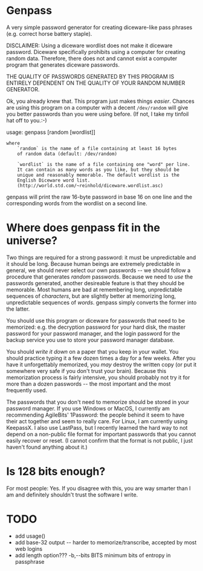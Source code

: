 Genpass
=========
A very simple password generator for creating diceware-like pass phrases
(e.g. correct horse battery staple).

DISCLAIMER: Using a diceware wordlist does not make it diceware password.
Diceware specifically prohibits using a computer for creating random data.
Therefore, there does not and cannot exist a computer program that generates
diceware passwords.

THE QUALITY OF PASSWORDS GENERATED BY THIS PROGRAM IS ENTIRELY DEPENDENT ON THE
QUALITY OF YOUR RANDOM NUMBER GENERATOR.

Ok, you already knew that. This program just makes things *easier*.  Chances
are using this program on a computer with a decent `/dev/random` will give you
better passwords than you were using before.  (If not, I take my tinfoil hat 
off to you.:-)


usage:
    genpass [random [wordlist]]

    where 
        `random` is the name of a file containing at least 16 bytes
        of random data (default: /dev/random)
    
        `wordlist` is the name of a file containing one "word" per line.
        It can contain as many words as you like, but they should be 
        unique and reasonably memorable. The default wordlist is the 
        English Diceware word list. 
        (http://world.std.com/~reinhold/diceware.wordlist.asc)
    
genpass will print the raw 16-byte password in base 16 on one line
and the corresponding words from the wordlist on a second line.


Where does genpass fit in the universe?
=======================================

Two things are required for a strong password: it must be unpredictable and it
should be long.  Because human beings are extremely predictable in general, we
should never select our own passwords -- we should follow a procedure that
generates *random* passwords. Because we need to *use* the passwords generated,
another desireable feature is that they should be memorable. Most humans are
bad at remembering long, unpredictable sequences of *characters*, but are
slightly better at memorizing long, unpredictable sequences of *words*. genpass
simply converts the former into the latter.

You should use this program or diceware for passwords that need to be
memorized: e.g. the decryption password for your hard disk, the master password
for your password manager, and the login password for the backup service you
use to store your password manager database.

You should *write it down* on a paper that you keep in your wallet.  You should
practice typing it a few dozen times a day for a few weeks.  After you have it
unforgettably memorized, you *may* destroy the written copy (or put it
somewhere very safe if you don't trust your brain).  Because this memorization
process is fairly intensive, you should probably not try it for more than a
dozen passwords -- the most important and the most frequently used.

The passwords that you don't need to memorize should be stored in your password
manager. If you use Windows or MacOS, I currently am recommending AgileBits'
1Password: the people behind it seem to have their act together and seem to
really care.  For Linux, I am currently using KeepassX.  I also use LastPass,
but I recently learned the hard way to not depend on a non-public file format
for important passwords that you cannot easily recover or reset. (I cannot
confirm that the format is not public, I just haven't found anything about it.)

Is 128 bits enough?
===================

For most people: Yes.  If you disagree with this, you are way smarter than
I am and definitely shouldn't trust the software I write.

TODO
====

* add usage()
* add base-32 output -- harder to memorize/transcribe, accepted by most web logins
* add length option??? 
	-b,--bits BITS   minimum bits of entropy in passphrase
